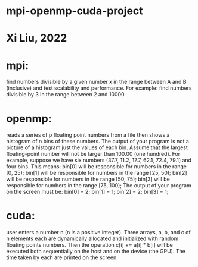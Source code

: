 # mpi-openmp-cuda-project
# Xi Liu, 2022
# mpi: 
find numbers divisible by a given number x in the range 
between A and B (inclusive) and test scalability and performance. For example: find numbers 
divisible by 3 in the range between 2 and 10000
# openmp: 
reads a series of p floating point numbers from a file then shows a 
histogram of n bins of these numbers. The output of your program is not a picture of a 
histogram just the values of each bin. Assume that the largest floating-point number will 
not be larger than 100.00 (one hundred). 
For example, suppose we have six numbers (37.7, 11.2, 17.7, 62.1, 72.4, 79.1) and four 
bins. This means: 
bin[0] will be responsible for numbers in the range [0, 25);
bin[1] will be responsible for numbers in the range [25, 50);
bin[2] will be responsible for numbers in the range [50, 75);
bin[3] will be responsible for numbers in the range [75, 100);
The output of your program on the screen must be: 
bin[0] = 2;
bin[1] = 1;
bin[2] = 2;
bin[3] = 1;
# cuda: 
user enters a number n (n is a positive integer). Three arrays, a, b, and c of n 
elements each are dynamically allocated and initialized with random floating points 
numbers. Then the operation c[i] += a[i] * b[i] will be executed both sequentially on the host and 
on the device (the GPU). The time taken by each are printed on the screen

